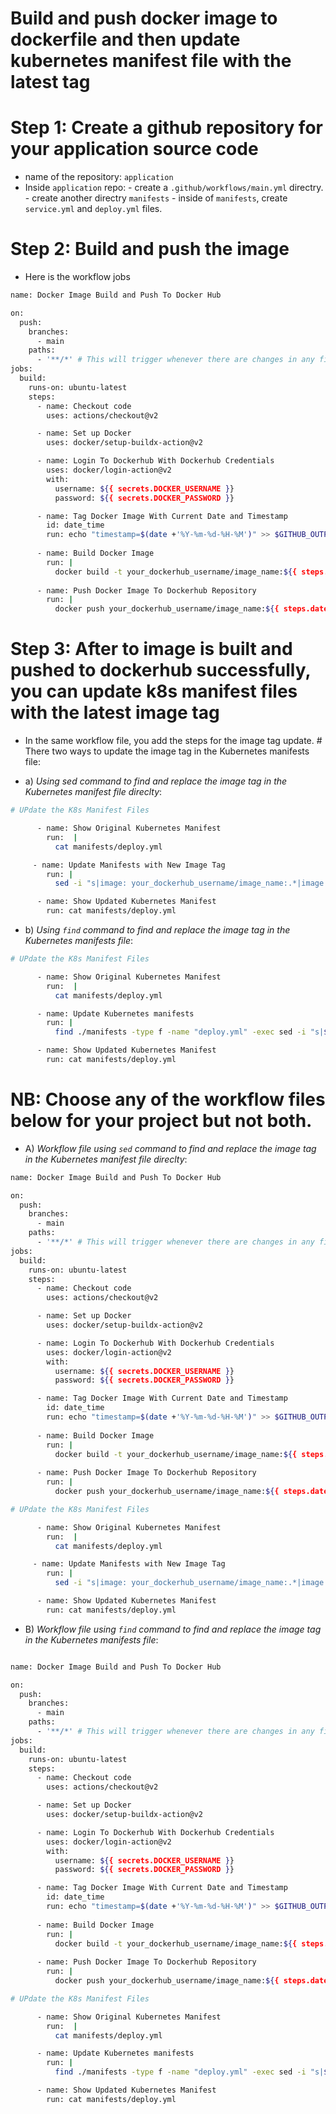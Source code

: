 # Build and push docker image to dockerfile and then update kubernetes manifest file with the latest tag
# Step 1: Create a github repository  for your application  source code
  - name of the repository: `application`
  - Inside `application` repo:
        -  create a `.github/workflows/main.yml` directry.
        -  create another directry `manifests`
        -  inside of `manifests`, create `service.yml` and `deploy.yml` files.

# Step 2: Build and push the image
  - Here is the workflow jobs

```bash
name: Docker Image Build and Push To Docker Hub

on:
  push:
    branches:
      - main
    paths:
      - '**/*' # This will trigger whenever there are changes in any file in the repository
jobs:
  build:
    runs-on: ubuntu-latest
    steps:
      - name: Checkout code
        uses: actions/checkout@v2

      - name: Set up Docker
        uses: docker/setup-buildx-action@v2

      - name: Login To Dockerhub With Dockerhub Credentials
        uses: docker/login-action@v2
        with:
          username: ${{ secrets.DOCKER_USERNAME }}
          password: ${{ secrets.DOCKER_PASSWORD }}

      - name: Tag Docker Image With Current Date and Timestamp
        id: date_time
        run: echo "timestamp=$(date +'%Y-%m-%d-%H-%M')" >> $GITHUB_OUTPUT
      
      - name: Build Docker Image
        run: |
          docker build -t your_dockerhub_username/image_name:${{ steps.date_time.outputs.timestamp }} . 
      
      - name: Push Docker Image To Dockerhub Repository
        run: |
          docker push your_dockerhub_username/image_name:${{ steps.date_time.outputs.timestamp }}

```

# Step 3: After to image is built and pushed to dockerhub successfully, you can update k8s manifest files with the latest image tag

- In the same workflow file, you add the steps for the image tag update. # There  two ways to update the image tag in the Kubernetes manifests file:

- a) *Using sed command to find and replace the image tag in the Kubernetes manifest file direclty*:

```bash
# UPdate the K8s Manifest Files

      - name: Show Original Kubernetes Manifest
        run:  |
          cat manifests/deploy.yml

     - name: Update Manifests with New Image Tag
        run: |
          sed -i "s|image: your_dockerhub_username/image_name:.*|image: your_dockerhub_username/image_name:${{  steps.date_time.outputs.timestamp }}|g" manifests/deploy.yml

      - name: Show Updated Kubernetes Manifest
        run: cat manifests/deploy.yml

```
- b) *Using `find` command to find and replace the image tag in the Kubernetes manifests file*:

```bash
# UPdate the K8s Manifest Files

      - name: Show Original Kubernetes Manifest
        run:  |
          cat manifests/deploy.yml

      - name: Update Kubernetes manifests
        run: |
          find ./manifests -type f -name "deploy.yml" -exec sed -i "s|${{ secrets.DOCKERHUB_USERNAME }}/wisdomtech:.*|${{ secrets.DOCKERHUB_USERNAME }}/wisdomtech:${{ steps.date_time.outputs.timestamp }}|g" {} +

      - name: Show Updated Kubernetes Manifest
        run: cat manifests/deploy.yml
```
# NB: Choose any of the workflow files below for your project but not both.

- A) *Workflow file using `sed` command to find and replace the image tag in the Kubernetes manifest file direclty*:

```bash
name: Docker Image Build and Push To Docker Hub

on:
  push:
    branches:
      - main
    paths:
      - '**/*' # This will trigger whenever there are changes in any file in the repository
jobs:
  build:
    runs-on: ubuntu-latest
    steps:
      - name: Checkout code
        uses: actions/checkout@v2

      - name: Set up Docker
        uses: docker/setup-buildx-action@v2

      - name: Login To Dockerhub With Dockerhub Credentials
        uses: docker/login-action@v2
        with:
          username: ${{ secrets.DOCKER_USERNAME }}
          password: ${{ secrets.DOCKER_PASSWORD }}

      - name: Tag Docker Image With Current Date and Timestamp
        id: date_time
        run: echo "timestamp=$(date +'%Y-%m-%d-%H-%M')" >> $GITHUB_OUTPUT
      
      - name: Build Docker Image
        run: |
          docker build -t your_dockerhub_username/image_name:${{ steps.date_time.outputs.timestamp }} . 
      
      - name: Push Docker Image To Dockerhub Repository
        run: |
          docker push your_dockerhub_username/image_name:${{ steps.date_time.outputs.timestamp }}

# UPdate the K8s Manifest Files

      - name: Show Original Kubernetes Manifest
        run:  |
          cat manifests/deploy.yml

     - name: Update Manifests with New Image Tag
        run: |
          sed -i "s|image: your_dockerhub_username/image_name:.*|image: your_dockerhub_username/image_name:${{  steps.date_time.outputs.timestamp }}|g" manifests/deploy.yml

      - name: Show Updated Kubernetes Manifest
        run: cat manifests/deploy.yml

```
- B) *Workflow file using `find` command to find and replace the image tag in the Kubernetes manifests file*:

```bash

name: Docker Image Build and Push To Docker Hub

on:
  push:
    branches:
      - main
    paths:
      - '**/*' # This will trigger whenever there are changes in any file in the repository
jobs:
  build:
    runs-on: ubuntu-latest
    steps:
      - name: Checkout code
        uses: actions/checkout@v2

      - name: Set up Docker
        uses: docker/setup-buildx-action@v2

      - name: Login To Dockerhub With Dockerhub Credentials
        uses: docker/login-action@v2
        with:
          username: ${{ secrets.DOCKER_USERNAME }}
          password: ${{ secrets.DOCKER_PASSWORD }}

      - name: Tag Docker Image With Current Date and Timestamp
        id: date_time
        run: echo "timestamp=$(date +'%Y-%m-%d-%H-%M')" >> $GITHUB_OUTPUT
      
      - name: Build Docker Image
        run: |
          docker build -t your_dockerhub_username/image_name:${{ steps.date_time.outputs.timestamp }} . 
      
      - name: Push Docker Image To Dockerhub Repository
        run: |
          docker push your_dockerhub_username/image_name:${{ steps.date_time.outputs.timestamp }}

# UPdate the K8s Manifest Files

      - name: Show Original Kubernetes Manifest
        run:  |
          cat manifests/deploy.yml

      - name: Update Kubernetes manifests
        run: |
          find ./manifests -type f -name "deploy.yml" -exec sed -i "s|${{ secrets.DOCKERHUB_USERNAME }}/wisdomtech:.*|${{ secrets.DOCKERHUB_USERNAME }}/wisdomtech:${{ steps.date_time.outputs.timestamp }}|g" {} +

      - name: Show Updated Kubernetes Manifest
        run: cat manifests/deploy.yml
```